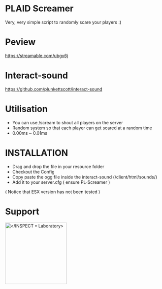 # PLAID Screamer
Very, very simple script to randomly scare your players :)



# Peview 
https://streamable.com/ubgv6j


# Interact-sound
https://github.com/plunkettscott/interact-sound

# Utilisation 
- You can use /scream to shout all players on the server
- Random system so that each player can get scared at a random time
- 0.00ms ~ 0.01ms

# INSTALLATION
- Drag and drop the file in your resource folder
- Checkout the Config
- Copy paste the ogg file inside the interact-sound (/client/html/sounds/)
- Add it to your server.cfg ( ensure PL-Screamer )

( Notice that ESX version has not been tested )

# Support 
<a href="https://discord.gg/X2tycCepgH">
    <img src="https://cdn.discordapp.com/attachments/982364954638295080/982721347677478982/CaGYpture2.png" alt="</INSPECT • Laboratory>" width="200" height="200"/>
  </a>
